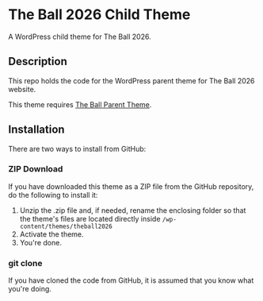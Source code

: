 # The Ball 2026 Child Theme

A WordPress child theme for The Ball 2026.

## Description

This repo holds the code for the WordPress parent theme for The Ball 2026 website.

This theme requires [The Ball Parent Theme](https://github.com/spiritoffootball/theball).

## Installation

There are two ways to install from GitHub:

### ZIP Download

If you have downloaded this theme as a ZIP file from the GitHub repository, do the following to install it:

1. Unzip the .zip file and, if needed, rename the enclosing folder so that the theme's files are located directly inside `/wp-content/themes/theball2026`
2. Activate the theme.
3. You're done.

### git clone

If you have cloned the code from GitHub, it is assumed that you know what you're doing.
